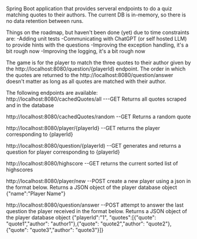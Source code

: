 Spring Boot application that provides serveral endpoints to do a quiz matching quotes to their authors. The current DB is in-memory, so there is no data retention between runs.

Things on the roadmap, but haven't been done (yet) due to time constraints are:
  -Adding unit tests
  -Communicating with ChatGPT (or self hosted LLM) to provide hints with the questions
  -Improving the exception handling, it's a bit rough now
  -Improving the logging, it's a bit rough now

The game is for the player to match the three quotes to their author given by the http://localhost:8080/question/{playerId) endpoint. The order in which the quotes are returned to the http://localhost:8080/question/answer doesn't matter as long as all quotes are matched with their author.

The following endpoints are available:
http://localhost:8080/cachedQuotes/all ---GET Returns all quotes scraped and in the database

http://localhost:8080/cachedQuotes/random --GET Returns a random quote

http://localhost:8080/player/{playerId} --GET returns the player corresponding to {playerId}

http://localhost:8080/question/{playerId) --GET generates and returns a question for player corresponding to {playerId}

http://localhost:8080/highscore --GET returns the current sorted list of highscores

http://localhost:8080/player/new --POST create a new player using a json in the format below. Returns a JSON object of the player database object
{"name":"Player Name"}

http://localhost:8080/question/answer --POST attempt to answer the last question the player received in the format below. Returns a JSON object of the player database object
{"playerId":"1", "quotes":[{"quote": "quote1","author": "author1"},{"quote": "quote2","author": "quote2"},{"quote": "quote3","author": "quote3"}]}
